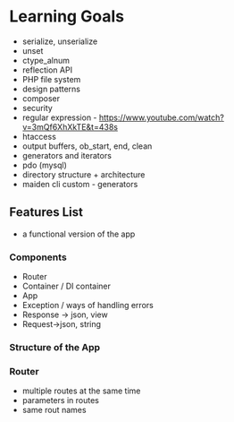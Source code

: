 # Learning Goals
- serialize, unserialize
- unset
- ctype_alnum
- reflection API
- PHP file system
- design patterns
- composer
- security
- regular expression - https://www.youtube.com/watch?v=3mQf6XhXkTE&t=438s
- htaccess
- output buffers, ob_start, end, clean
- generators and iterators
- pdo (mysql)
- directory structure + architecture
- maiden cli custom - generators

## Features List
- a functional version of the app

### Components
- Router
- Container / DI container
- App
- Exception / ways of handling errors
- Response -> json, view
- Request->json, string


### Structure of the App

### Router
- multiple routes at the same time
- parameters in routes
- same rout names
